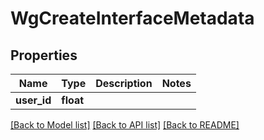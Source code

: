# WgCreateInterfaceMetadata

## Properties
Name | Type | Description | Notes
------------ | ------------- | ------------- | -------------
**user_id** | **float** |  | 

[[Back to Model list]](../README.md#documentation-for-models) [[Back to API list]](../README.md#documentation-for-api-endpoints) [[Back to README]](../README.md)

